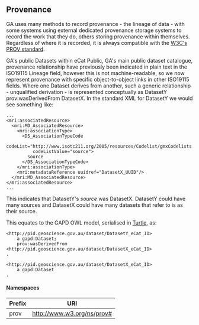 ## Provenance
GA uses many methods to record provenance - the lineage of data - with some systems using external dedicated provenance storage systems to record the work that they do, others storing provenance within themselves.  Regardless of where it is recorded, it is always compatible with the [W3C's PROV standard](http://www.w3.org/TR/prov-overview/). 

GA's public Datasets within eCat Public, GA's main public dataset catalogue, provenance relationship have previously been indicated in plain text in the ISO19115 Lineage field, however this is not machine-readable, so we now represent provenance with specific object-to-object links in other ISO19115 fields. Where one Dataset derives from another, such a generic relationship - unqualified derivation - is represented conceptually as DatasetY prov:wasDerivedFrom DatasetX. In the standard XML for DatasetY we would see something like:

```
...
<mri:associatedResource>
  <mri:MD_AssociatedResource>
    <mri:associationType>
      <DS_AssociationTypeCode 
          codeList="http://www.isotc211.org/2005/resources/Codelist/gmxCodelists.xml#DS_AssociationTypeCode" 
          codeListValue="source">
        source
      </DS_AssociationTypeCode>
    </mri:associationType>
    <mri:metadataReference uuidref="DatasetX_UUID"/>
  </mri:MD_AssociatedResource>
</mri:associatedResource>
...
```
This indicates that DatasetY's *source* was DatasetX. DatasetY could have many sources and DatasetX could have many datasets that refer to is as their source.

This equates to the GAPD OWL model, serialised in [Turtle](https://www.w3.org/TR/turtle/), as:

```
<http://pid.geoscience.gov.au/dataset/DatasetY_eCat_ID> 
	a gapd:Dataset;
	prov:wasDerivedFrom <http://pid.geoscience.gov.au/dataset/DatasetX_eCat_ID>
.

<http://pid.geoscience.gov.au/dataset/DatasetX_eCat_ID> 
	a gapd:Dataset
.
```

#### Namespaces
Prefix | URI
------ | ---
prov | http://www.w3.org/ns/prov#